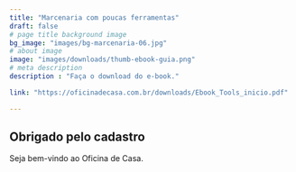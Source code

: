 ```yaml
---
title: "Marcenaria com poucas ferramentas"
draft: false
# page title background image
bg_image: "images/bg-marcenaria-06.jpg"
# about image
image: "images/downloads/thumb-ebook-guia.png"
# meta description
description : "Faça o download do e-book."

link: "https://oficinadecasa.com.br/downloads/Ebook_Tools_inicio.pdf"

---
```

## Obrigado pelo cadastro
Seja bem-vindo ao Oficina de Casa.
